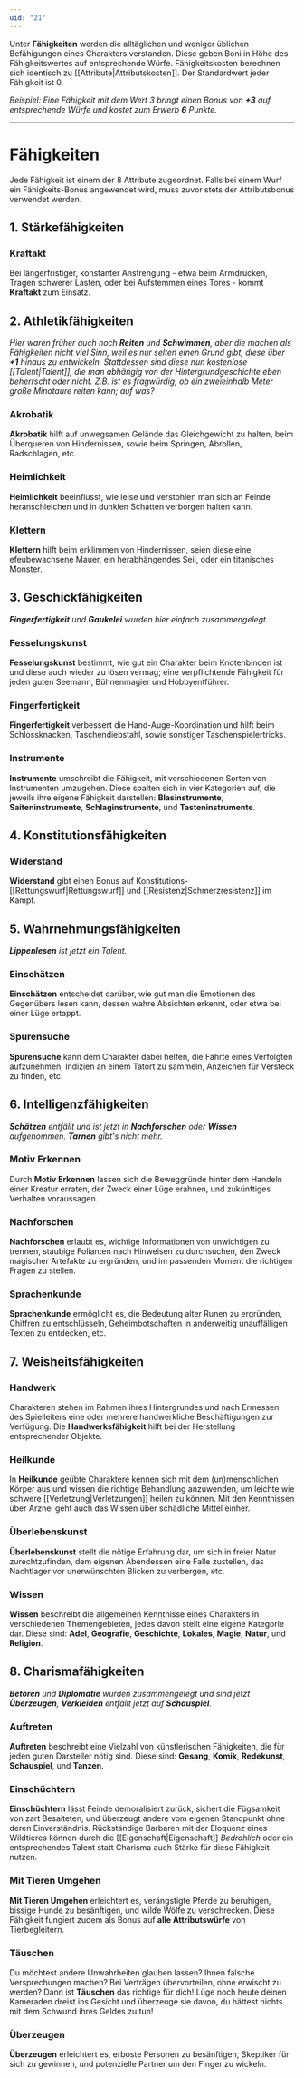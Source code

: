 ```yaml
---
uid: "21"
---
```

Unter **Fähigkeiten** werden die alltäglichen und weniger üblichen Befähigungen eines Charakters verstanden. Diese geben Boni in Höhe des Fähigkeitswertes auf entsprechende Würfe.
Fähigkeitskosten berechnen sich identisch zu [[Attribute|Attributskosten]]. Der Standardwert jeder Fähigkeit ist 0.

*Beispiel: Eine Fähigkeit mit dem Wert 3 bringt einen Bonus von __+3__ auf entsprechende Würfe und kostet zum Erwerb __6__ Punkte.*

---

# Fähigkeiten
Jede Fähigkeit ist einem der 8 Attribute zugeordnet. Falls bei einem Wurf ein Fähigkeits-Bonus angewendet wird, muss zuvor stets der Attributsbonus verwendet werden.

## 1. Stärkefähigkeiten
### Kraftakt
Bei längerfristiger, konstanter Anstrengung - etwa beim Armdrücken, Tragen schwerer Lasten, oder bei Aufstemmen eines Tores - kommt **Kraftakt** zum Einsatz.

## 2. Athletikfähigkeiten
*Hier waren früher auch noch __Reiten__ und __Schwimmen__, aber die machen als Fähigkeiten nicht viel Sinn, weil es nur selten einen Grund gibt, diese über __+1__ hinaus zu entwickeln. Stattdessen sind diese nun kostenlose [[Talent|Talent]], die man abhängig von der Hintergrundgeschichte eben beherrscht oder nicht. Z.B. ist es fragwürdig, ob ein zweieinhalb Meter große Minotaure reiten kann; auf was?*
### Akrobatik
**Akrobatik** hilft auf unwegsamen Gelände das Gleichgewicht zu halten, beim Überqueren von Hindernissen, sowie beim Springen, Abrollen, Radschlagen,  etc.
### Heimlichkeit
**Heimlichkeit** beeinflusst, wie leise und verstohlen man sich an Feinde heranschleichen und in dunklen Schatten verborgen halten kann.
### Klettern
**Klettern** hilft beim erklimmen von Hindernissen, seien diese eine efeubewachsene Mauer, ein herabhängendes Seil, oder ein titanisches Monster.

## 3. Geschickfähigkeiten
*__Fingerfertigkeit__ und __Gaukelei__ wurden hier einfach zusammengelegt.*
### Fesselungskunst
**Fesselungskunst** bestimmt, wie gut ein Charakter beim Knotenbinden ist und diese auch wieder zu lösen vermag; eine verpflichtende Fähigkeit für jeden guten Seemann, Bühnenmagier und Hobbyentführer.
### Fingerfertigkeit
**Fingerfertigkeit** verbessert die Hand-Auge-Koordination und hilft beim Schlossknacken, Taschendiebstahl, sowie sonstiger Taschenspielertricks.
### Instrumente
**Instrumente** umschreibt die Fähigkeit, mit verschiedenen Sorten von Instrumenten umzugehen. Diese spalten sich in vier Kategorien auf, die jeweils ihre eigene Fähigkeit darstellen: **Blasinstrumente**, **Saiteninstrumente**, **Schlaginstrumente**, und **Tasteninstrumente**.

## 4. Konstitutionsfähigkeiten
### Widerstand
**Widerstand** gibt einen Bonus auf Konstitutions-[[Rettungswurf|Rettungswurf]] und [[Resistenz|Schmerzresistenz]] im Kampf.

## 5. Wahrnehmungsfähigkeiten
*__Lippenlesen__ ist jetzt ein Talent.*
### Einschätzen
**Einschätzen** entscheidet darüber, wie gut man die Emotionen des Gegenübers lesen kann, dessen wahre Absichten erkennt, oder etwa bei einer Lüge ertappt.
### Spurensuche
**Spurensuche** kann dem Charakter dabei helfen, die Fährte eines Verfolgten aufzunehmen, Indizien an einem Tatort zu sammeln, Anzeichen für Versteck zu finden, etc.

## 6. Intelligenzfähigkeiten
*__Schätzen__ entfällt und ist jetzt in __Nachforschen__ oder __Wissen__ aufgenommen. __Tarnen__ gibt's nicht mehr.*
### Motiv Erkennen
Durch **Motiv Erkennen** lassen sich die Beweggründe hinter dem Handeln einer Kreatur erraten, der Zweck einer Lüge erahnen, und zukünftiges Verhalten voraussagen.
### Nachforschen
**Nachforschen** erlaubt es, wichtige Informationen von unwichtigen zu trennen, staubige Folianten nach Hinweisen zu durchsuchen, den Zweck magischer Artefakte zu ergründen, und im passenden Moment die richtigen Fragen zu stellen.
### Sprachenkunde
**Sprachenkunde** ermöglicht es, die Bedeutung alter Runen zu ergründen, Chiffren zu entschlüsseln, Geheimbotschaften in anderweitig unauffälligen Texten zu entdecken, etc.

## 7. Weisheitsfähigkeiten
### Handwerk
Charakteren stehen im Rahmen ihres Hintergrundes und nach Ermessen des Spielleiters eine oder mehrere handwerkliche Beschäftigungen zur Verfügung. Die **Handwerksfähigkeit** hilft bei der Herstellung entsprechender Objekte.
### Heilkunde
In **Heilkunde** geübte Charaktere kennen sich mit dem (un)menschlichen Körper aus und wissen die richtige Behandlung anzuwenden, um leichte wie schwere [[Verletzung|Verletzungen]] heilen zu können. Mit den Kenntnissen über Arznei geht auch das Wissen über schädliche Mittel einher.
### Überlebenskunst
**Überlebenskunst** stellt die nötige Erfahrung dar, um sich in freier Natur zurechtzufinden, dem eigenen Abendessen eine Falle zustellen, das Nachtlager vor unerwünschten Blicken zu verbergen, etc.
### Wissen
**Wissen** beschreibt die allgemeinen Kenntnisse eines Charakters in verschiedenen Themengebieten, jedes davon stellt eine eigene Kategorie dar. Diese sind: **Adel**, **Geografie**, **Geschichte**, **Lokales**, **Magie**, **Natur**, und **Religion**.

## 8. Charismafähigkeiten
*__Betören__ und __Diplomatie__ wurden zusammengelegt und sind jetzt __Überzeugen__, __Verkleiden__ entfällt jetzt auf __Schauspiel__.*
### Auftreten
**Auftreten** beschreibt eine Vielzahl von künstlerischen Fähigkeiten, die für jeden guten Darsteller nötig sind. Diese sind: **Gesang**, **Komik**, **Redekunst**, **Schauspiel**, und **Tanzen**.
### Einschüchtern
**Einschüchtern** lässt Feinde demoralisiert zurück, sichert die Fügsamkeit von zart Besaiteten, und überzeugt andere vom eigenen Standpunkt ohne deren Einverständnis. Rückständige Barbaren mit der Eloquenz eines Wildtieres können durch die [[Eigenschaft|Eigenschaft]] *Bedrohlich* oder ein entsprechendes Talent statt Charisma auch Stärke für diese Fähigkeit nutzen.
### Mit Tieren Umgehen
**Mit Tieren Umgehen** erleichtert es, verängstigte Pferde zu beruhigen, bissige Hunde zu besänftigen, und wilde Wölfe zu verschrecken. Diese Fähigkeit fungiert zudem als Bonus auf **alle Attributswürfe** von Tierbegleitern.
### Täuschen
Du möchtest andere Unwahrheiten glauben lassen? Ihnen falsche Versprechungen machen? Bei Verträgen übervorteilen, ohne erwischt zu werden? Dann ist **Täuschen** das richtige für dich! Lüge noch heute deinen Kameraden dreist ins Gesicht und überzeuge sie davon, du hättest nichts mit dem Schwund ihres Geldes zu tun!
### Überzeugen
**Überzeugen** erleichtert es, erboste Personen zu besänftigen, Skeptiker für sich zu gewinnen, und potenzielle Partner um den Finger zu wickeln.

